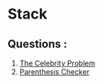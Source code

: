 # Stack

## Questions :

1.  [The Celebrity Problem](/The_Celebrity_Problem.md)
2.   [Parenthesis Checker](/Parenthesis_Checker.md)
